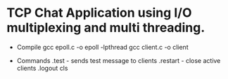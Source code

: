# TCP Chat Application using I/O multiplexing and multi threading.

- Compile
gcc epoll.c -o epoll -lpthread
gcc client.c -o client

- Commands
.test - sends test message to clients
.restart - close active clients
.logout
cls
